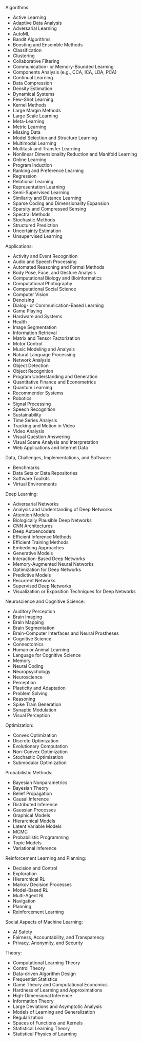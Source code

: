Algorithms:
- Active Learning
- Adaptive Data Analysis
- Adversarial Learning
- AutoML
- Bandit Algorithms
- Boosting and Ensemble Methods
- Classification
- Clustering
- Collaborative Filtering
- Communication- or Memory-Bounded Learning
- Components Analysis (e.g., CCA, ICA, LDA, PCA)
- Continual Learning
- Data Compression
- Density Estimation
- Dynamical Systems
- Few-Shot Learning
- Kernel Methods
- Large Margin Methods
- Large Scale Learning
- Meta-Learning
- Metric Learning
- Missing Data
- Model Selection and Structure Learning
- Multimodal Learning
- Multitask and Transfer Learning
- Nonlinear Dimensionality Reduction and Manifold Learning
- Online Learning
- Program Induction
- Ranking and Preference Learning
- Regression
- Relational Learning
- Representation Learning
- Semi-Supervised Learning
- Similarity and Distance Learning
- Sparse Coding and Dimensionality Expansion
- Sparsity and Compressed Sensing
- Spectral Methods
- Stochastic Methods
- Structured Prediction
- Uncertainty Estimation
- Unsupervised Learning

Applications:
- Activity and Event Recognition
- Audio and Speech Processing
- Automated Reasoning and Formal Methods
- Body Pose, Face, and Gesture Analysis
- Computational Biology and Bioinformatics
- Computational Photography
- Computational Social Science
- Computer Vision
- Denoising
- Dialog- or Communication-Based Learning
- Game Playing
- Hardware and Systems
- Health
- Image Segmentation
- Information Retrieval
- Matrix and Tensor Factorization
- Motor Control
- Music Modeling and Analysis
- Natural Language Processing
- Network Analysis
- Object Detection
- Object Recognition
- Program Understanding and Generation
- Quantitative Finance and Econometrics
- Quantum Learning
- Recommender Systems
- Robotics
- Signal Processing
- Speech Recognition
- Sustainability
- Time Series Analysis
- Tracking and Motion in Video
- Video Analysis
- Visual Question Answering
- Visual Scene Analysis and Interpretation
- Web Applications and Internet Data

Data, Challenges, Implementations, and Software:
- Benchmarks
- Data Sets or Data Repositories
- Software Toolkits
- Virtual Environments

Deep Learning:
- Adversarial Networks
- Analysis and Understanding of Deep Networks
- Attention Models
- Biologically Plausible Deep Networks
- CNN Architectures
- Deep Autoencoders
- Efficient Inference Methods
- Efficient Training Methods
- Embedding Approaches
- Generative Models
- Interaction-Based Deep Networks
- Memory-Augmented Neural Networks
- Optimization for Deep Networks
- Predictive Models
- Recurrent Networks
- Supervised Deep Networks
- Visualization or Exposition Techniques for Deep Networks

Neuroscience and Cognitive Science:
- Auditory Perception
- Brain Imaging
- Brain Mapping
- Brain Segmentation
- Brain-Computer Interfaces and Neural Prostheses
- Cognitive Science
- Connectomics
- Human or Animal Learning
- Language for Cognitive Science
- Memory
- Neural Coding
- Neuropsychology
- Neuroscience
- Perception
- Plasticity and Adaptation
- Problem Solving
- Reasoning
- Spike Train Generation
- Synaptic Modulation
- Visual Perception

Optimization:
- Convex Optimization
- Discrete Optimization
- Evolutionary Computation
- Non-Convex Optimization
- Stochastic Optimization
- Submodular Optimization

Probabilistic Methods:
- Bayesian Nonparametrics
- Bayesian Theory
- Belief Propagation
- Causal Inference
- Distributed Inference
- Gaussian Processes
- Graphical Models
- Hierarchical Models
- Latent Variable Models
- MCMC
- Probabilistic Programming
- Topic Models
- Variational Inference

Reinforcement Learning and Planning:
- Decision and Control
- Exploration
- Hierarchical RL
- Markov Decision Processes
- Model-Based RL
- Multi-Agent RL
- Navigation
- Planning
- Reinforcement Learning

Social Aspects of Machine Learning:
- AI Safety
- Fairness, Accountability, and Transparency
- Privacy, Anonymity, and Security

Theory:
- Computational Learning Theory
- Control Theory
- Data-driven Algorithm Design
- Frequentist Statistics
- Game Theory and Computational Economics
- Hardness of Learning and Approximations
- High-Dimensional Inference
- Information Theory
- Large Deviations and Asymptotic Analysis
- Models of Learning and Generalization
- Regularization
- Spaces of Functions and Kernels
- Statistical Learning Theory
- Statistical Physics of Learning
